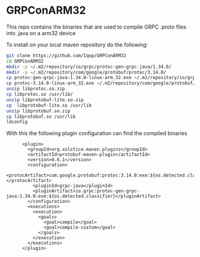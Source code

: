 # GRPConARM32

This repo contains the binaries that are used to compile GRPC .proto files into .java on a arm32 device

To install on your local maven repository do the following:

```bash
git clone https://github.com/Iqop/GRPConARM32 
cd GRPConARM32 
mkdir -p ~/.m2/repository/io/grpc/protoc-gen-grpc-java/1.34.0/ 
mkdir -p ~/.m2/repository/com/google/protobuf/protoc/3.14.0/ 
cp protoc-gen-grpc-java-1.34.0-linux-arm_32.exe ~/.m2/repository/io/grpc/protoc-gen-grpc-java/1.34.0/ 
cp protoc-3.14.0-linux-arm_32.exe ~/.m2/repository/com/google/protobuf/protoc/3.14.0/ 
unzip libprotoc.so.zip 
cp libprotoc.so /usr/lib/ 
unzip libprotobuf-lite.so.zip 
cp  libprotobuf-lite.so /usr/lib 
unzip libprotobuf.so.zip 
cp libprotobuf.so /usr/lib
ldconfig 
```
With this the following plugin configuration can find the compiled binaries

```
      <plugin>
        <groupId>org.xolstice.maven.plugins</groupId>
        <artifactId>protobuf-maven-plugin</artifactId>
        <version>0.6.1</version>
        <configuration>
          <protocArtifact>com.google.protobuf:protoc:3.14.0:exe:${os.detected.classifier}</protocArtifact>
          <pluginId>grpc-java</pluginId>
          <pluginArtifact>io.grpc:protoc-gen-grpc-java:1.34.0:exe:${os.detected.classifier}</pluginArtifact>
        </configuration>
        <executions>
          <execution>
            <goals>
              <goal>compile</goal>
              <goal>compile-custom</goal>
            </goals>
          </execution>
        </executions>
      </plugin>
```
